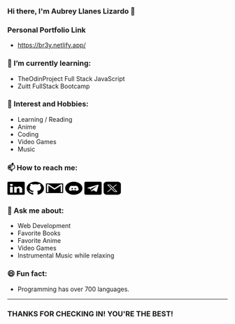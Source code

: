 ### Hi there, I'm Aubrey Llanes Lizardo 👋

### Personal Portfolio Link

- https://br3y.netlify.app/

### 🌱 I’m currently learning:

- TheOdinProject Full Stack JavaScript
- Zuitt FullStack Bootcamp

### 📖 Interest and Hobbies:

- Learning / Reading
- Anime
- Coding
- Video Games
- Music

### 📫 How to reach me:

<a href="https://www.linkedin.com/in/aubrey-lizardo6/" target="_blank"><img src="img/social/linkedin.svg" alt="Br3y" height="30" width="40"></a>
<a href="https://github.com/Br3y" target="_blank"><img src="img/social/github.svg" alt="Br3y" height="30" width="40"></a>
<a href="https://mailto:lizardoaubrey.software@gmail.com" target="_blank"><img src="img/social/gmail.svg" alt="Br3y" height="30" width="40"></a>
<a href="https://discord.com/users/1032701226271391805" target="_blank"><img src="img/social/discord.svg" alt="Br3y" height="30" width="40"></a>
<a href="https://t.me/brey33" target="_blank"><img src="img/social/telegram.svg" alt="Br3y" height="30" width="40"></a>
<a href="https://twitter.com/Obr3y_" target="_blank"><img src="img/social/twitter-x.svg" alt="Br3y" height="30" width="40"></a>

### 💬 Ask me about:

- Web Development 
- Favorite Books
- Favorite Anime
- Video Games
- Instrumental Music while relaxing

### 😄 Fun fact:

- Programming has over 700 languages.

<hr>

### THANKS FOR CHECKING IN! YOU'RE THE BEST!
